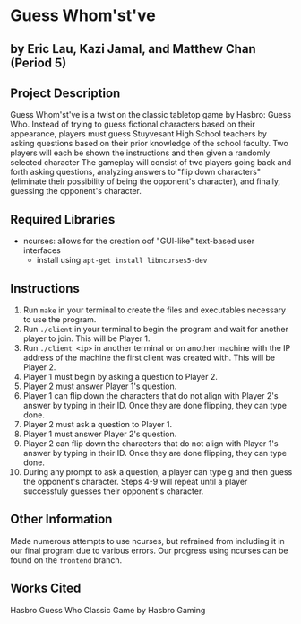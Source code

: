 # Guess Whom'st've

## by Eric Lau, Kazi Jamal, and Matthew Chan (Period 5)

## Project Description

Guess Whom'st've is a twist on the classic tabletop game by Hasbro: Guess Who. Instead of trying to guess fictional characters based on their appearance, players must guess Stuyvesant High School teachers by asking questions based on their prior knowledge of the school faculty. Two players will each be shown the instructions and then given a randomly selected character The gameplay will consist of two players going back and forth asking questions, analyzing answers to "flip down characters" (eliminate their possibility of being the opponent's character), and finally, guessing the opponent's character.

## Required Libraries

- ncurses: allows for the creation oof "GUI-like" text-based user interfaces
  - install using `apt-get install libncurses5-dev`

## Instructions

1) Run `make` in your terminal to create the files and executables necessary to use the program.
2) Run `./client` in your terminal to begin the program and wait for another player to join. This will be Player 1.
3) Run `./client <ip>` in another terminal or on another machine with the IP address of the machine the first client was created with. This will be Player 2.
4) Player 1 must begin by asking a question to Player 2.
5) Player 2 must answer Player 1's question.
6) Player 1 can flip down the characters that do not align with Player 2's answer by typing in their ID. Once they are done flipping, they can type done.
7) Player 2 must ask a question to Player 1.
8) Player 1 must answer Player 2's question.
9) Player 2 can flip down the characters that do not align with Player 1's answer by typing in their ID. Once they are done flipping, they can type done.
10) During any prompt to ask a question, a player can type g and then guess the opponent's character. Steps 4-9 will repeat until a player successfuly guesses their opponent's character.

## Other Information

Made numerous attempts to use ncurses, but refrained from including it in our final program due to various errors. Our progress using ncurses can be found on the `frontend` branch.

## Works Cited

Hasbro Guess Who Classic Game by Hasbro Gaming
